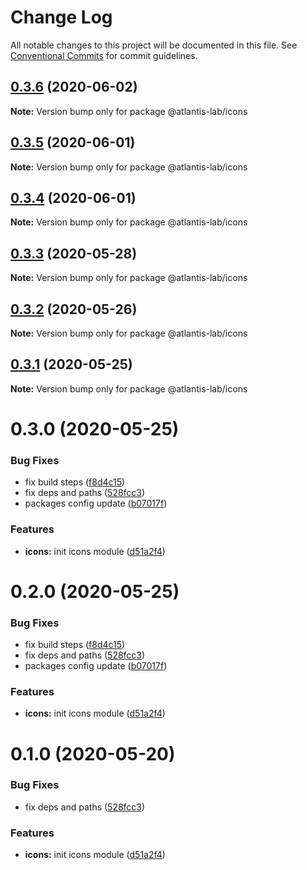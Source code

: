 # Change Log

All notable changes to this project will be documented in this file.
See [Conventional Commits](https://conventionalcommits.org) for commit guidelines.

## [0.3.6](https://github.com/Atlantis-Lab/uikit/compare/@atlantis-lab/icons@0.3.5...@atlantis-lab/icons@0.3.6) (2020-06-02)

**Note:** Version bump only for package @atlantis-lab/icons





## [0.3.5](https://github.com/Atlantis-Lab/uikit/compare/@atlantis-lab/icons@0.3.4...@atlantis-lab/icons@0.3.5) (2020-06-01)

**Note:** Version bump only for package @atlantis-lab/icons





## [0.3.4](https://github.com/Atlantis-Lab/uikit/compare/@atlantis-lab/icons@0.3.2...@atlantis-lab/icons@0.3.4) (2020-06-01)

**Note:** Version bump only for package @atlantis-lab/icons





## [0.3.3](https://github.com/Atlantis-Lab/uikit/compare/@atlantis-lab/icons@0.3.2...@atlantis-lab/icons@0.3.3) (2020-05-28)

**Note:** Version bump only for package @atlantis-lab/icons

## [0.3.2](https://github.com/Atlantis-Lab/uikit/compare/@atlantis-lab/icons@0.3.1...@atlantis-lab/icons@0.3.2) (2020-05-26)

**Note:** Version bump only for package @atlantis-lab/icons

## [0.3.1](https://github.com/Atlantis-Lab/uikit/compare/@atlantis-lab/icons@0.3.0...@atlantis-lab/icons@0.3.1) (2020-05-25)

**Note:** Version bump only for package @atlantis-lab/icons

# 0.3.0 (2020-05-25)

### Bug Fixes

- fix build steps ([f8d4c15](https://github.com/Atlantis-Lab/uikit/commit/f8d4c1503295e7b35713fb5dc30e46e65d712aa1))
- fix deps and paths ([528fcc3](https://github.com/Atlantis-Lab/uikit/commit/528fcc32ae173b10e2cf3f6b0dbd7a5f687b834f))
- packages config update ([b07017f](https://github.com/Atlantis-Lab/uikit/commit/b07017fc2ab910122597074bd77ccd9a18f81ae6))

### Features

- **icons:** init icons module ([d51a2f4](https://github.com/Atlantis-Lab/uikit/commit/d51a2f41e156b75f5c19334aeebd262c4428b13e))

# 0.2.0 (2020-05-25)

### Bug Fixes

- fix build steps ([f8d4c15](https://github.com/Atlantis-Lab/uikit/commit/f8d4c1503295e7b35713fb5dc30e46e65d712aa1))
- fix deps and paths ([528fcc3](https://github.com/Atlantis-Lab/uikit/commit/528fcc32ae173b10e2cf3f6b0dbd7a5f687b834f))
- packages config update ([b07017f](https://github.com/Atlantis-Lab/uikit/commit/b07017fc2ab910122597074bd77ccd9a18f81ae6))

### Features

- **icons:** init icons module ([d51a2f4](https://github.com/Atlantis-Lab/uikit/commit/d51a2f41e156b75f5c19334aeebd262c4428b13e))

# 0.1.0 (2020-05-20)

### Bug Fixes

- fix deps and paths ([528fcc3](https://github.com/Atlantis-Lab/ui/commit/528fcc32ae173b10e2cf3f6b0dbd7a5f687b834f))

### Features

- **icons:** init icons module ([d51a2f4](https://github.com/Atlantis-Lab/ui/commit/d51a2f41e156b75f5c19334aeebd262c4428b13e))
